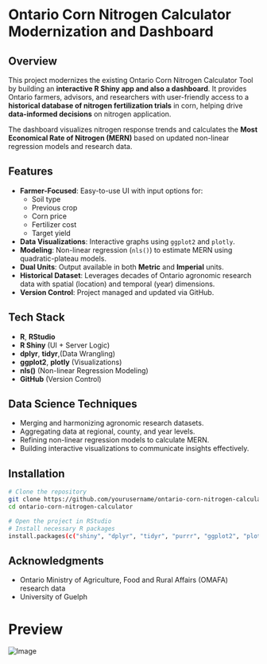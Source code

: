 # Ontario Corn Nitrogen Calculator Modernization and Dashboard 

## Overview
This project modernizes the existing Ontario Corn Nitrogen Calculator Tool by building an **interactive R Shiny app and also a dashboard**. It provides Ontario farmers, advisors, and researchers with user-friendly access to a **historical database of nitrogen fertilization trials** in corn, helping drive **data-informed decisions** on nitrogen application.

The dashboard visualizes nitrogen response trends and calculates the **Most Economical Rate of Nitrogen (MERN)** based on updated non-linear regression models and research data.


## Features
- **Farmer-Focused**: Easy-to-use UI with input options for:
  - Soil type
  - Previous crop
  - Corn price
  - Fertilizer cost
  - Target yield
- **Data Visualizations**: Interactive graphs using `ggplot2` and `plotly`.
- **Modeling**: Non-linear regression (`nls()`) to estimate MERN using quadratic-plateau models.
- **Dual Units**: Output available in both **Metric** and **Imperial** units.
- **Historical Dataset**: Leverages decades of Ontario agronomic research data with spatial (location) and temporal (year) dimensions.
- **Version Control**: Project managed and updated via GitHub.


## Tech Stack
- **R**, **RStudio**
- **R Shiny** (UI + Server Logic)
- **dplyr**, **tidyr**,(Data Wrangling)
- **ggplot2**, **plotly** (Visualizations)
- **nls()** (Non-linear Regression Modeling)
- **GitHub** (Version Control)


## Data Science Techniques
- Merging and harmonizing agronomic research datasets.
- Aggregating data at regional, county, and year levels.
- Refining non-linear regression models to calculate MERN.
- Building interactive visualizations to communicate insights effectively.


## Installation

```bash
# Clone the repository
git clone https://github.com/yourusername/ontario-corn-nitrogen-calculator.git
cd ontario-corn-nitrogen-calculator

# Open the project in RStudio
# Install necessary R packages
install.packages(c("shiny", "dplyr", "tidyr", "purrr", "ggplot2", "plotly"))
```


## Acknowledgments
- Ontario Ministry of Agriculture, Food and Rural Affairs (OMAFA) research data
- University of Guelph


# Preview

![Image](https://github.com/user-attachments/assets/92b1eb24-ee9f-47a1-820d-0980cb6516f3)
